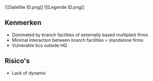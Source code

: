 ![[Satellite ID.png]]
![[Legende ID.png]]
## Kenmerken
- Dominated by branch facilities of externally based multiplant firms
- Minimal interaction between branch facilities = standalone firms
- Vulnerable bcs outside HQ

## Risico's
- Lack of dynamic